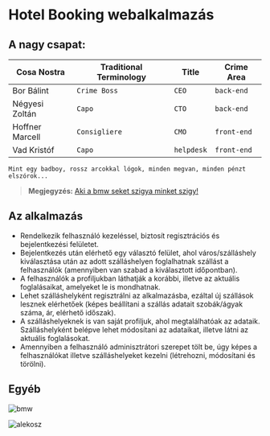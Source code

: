 # Hotel Booking webalkalmazás


## A nagy csapat:


|      Cosa Nostra |Traditional Terminology|Title|Crime Area|
|----------------|-|-|-|
| Bor Bálint |`Crime Boss`|`CEO`|`back-end`            |
|Négyesi Zoltán|`Capo`|`CTO`|`back-end`            |
|Hoffner Marcell|`Consigliere`|`CMO`|`front-end`|
|Vad Kristóf|`Capo`|`helpdesk`|`front-end`|

```
Mint egy badboy, rossz arcokkal lógok, minden megvan, minden pénzt elszórok...
```
   
  > **Megjegyzés:**   [Aki a bmw seket szigya minket szigy!](https://www.youtube.com/watch?v=U-tf1qKtt0Y)
## Az alkalmazás
- Rendelkezik felhasználó kezeléssel, biztosít regisztrációs és bejelentkezési felületet.
- Bejelentkezés után elérhető egy választó felület, ahol város/szálláshely kiválasztása után az adott szálláshelyen foglalhatnak szállást a felhasználók (amennyiben van szabad a kiválasztott időpontban).
- A felhasználók a profiljukban láthatják a korábbi, illetve az aktuális foglalásaikat, amelyeket le is mondhatnak.
- Lehet szálláshelyként regisztrálni az alkalmazásba, ezáltal új szállások lesznek elérhetőek (képes beállítani a szállás adatait szobák/ágyak száma, ár, elérhető időszak).
- A szálláshelyeknek is van saját profiljuk, ahol megtalálhatóak az adataik. Szálláshelyként belépve lehet módosítani az adataikat, illetve látni az aktuális foglalásokat.
- Amennyiben a felhasználó adminisztrátori szerepet tölt be, úgy képes a felhasználókat illetve szálláshelyeket kezelni (létrehozni, módosítani és törölni).

## Egyéb

![bmw](https://scontent-vie1-1.xx.fbcdn.net/v/t39.30808-6/241380572_3373818422844752_6191908046131295863_n.jpg?_nc_cat=106&ccb=1-7&_nc_sid=a26aad&_nc_ohc=YyxuwZPHIpgAX9Mi6O4&_nc_ht=scontent-vie1-1.xx&oh=00_AfAuKsqjBaToG21W3aAzYXRYrk27xw1aspFNy91ZRpniZQ&oe=646145E6)


![alekosz](https://scontent-vie1-1.xx.fbcdn.net/v/t1.15752-9/345700744_791905042358482_2694988470567581526_n.jpg?_nc_cat=109&ccb=1-7&_nc_sid=ae9488&_nc_ohc=Q8SyDmoE9v4AX9fXrGW&_nc_ht=scontent-vie1-1.xx&oh=03_AdRhiYyVStwI-Tj_BuQt43kEab7z9Zuo7BCumc03BG8FlQ&oe=64830A56)

